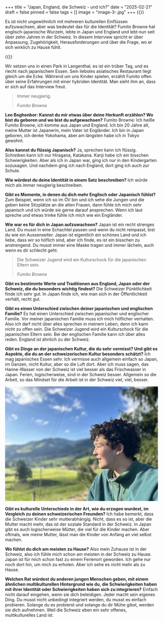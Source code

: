 +++
title = "Japan, England, die Schweiz - und ich?"
date = "2025-02-21"
draft = false
pinned = false
tags = []
image = "image-3-.jpg"
+++
{{<lead>}}

Es ist nicht ungewöhnlich mit mehreren kulturellen Einflüssen aufzuwachsen, aber was bedeutet das für die Identität? Fumito Browne hat englisch-japanische Wurzeln, lebte in Japan und England und lebt nun seit über zehn Jahren in der Schweiz. In diesem Interview spricht er über Anpassung, Zugehörigkeit, Herausforderungen und über die Frage, wo er sich wirklich zu Hause fühlt.

{{</lead>}}

Wir setzen uns in einen Park in Langenthal, es ist ein trüber Tag, und es riecht nach japanischem Essen. Sein liebstes asiatisches Restaurant liegt gleich um die Ecke. Während um uns Kinder spielen, erzählt Fumito offen über seine Erfahrungen mit einer hybriden Identität. Man sieht ihm an, dass er sich auf das Interview freut.

> Immer neugierig.
>
> *Fumito Browne*

**Leo Boghenbor: Kannst du mir etwas über deine Herkunft erzählen? Wo bist du geboren und wo bist du aufgewachsen?**
Fumito Browne: Ich heiße Fumito Browne, ich komme aus Japan und England. Ich bin 20 Jahre alt, meine Mutter ist Japanerin, mein Vater ist Engländer. Ich bin in Japan geboren, ich denke Yokohama, aber am längsten habe ich in Tokyo gewohnt.

**Also kannst du flüssig Japanisch?**
Ja, sprechen kann ich flüssig. Schreiben kann ich nur Hiragana, Katakana. Kanji habe ich ein bisschen Schwierigkeiten. Aber als ich in Japan war, ging ich nur in den Kindergarten sozusagen. Und nachdem ging ich nach England, dort ging ich auch zur Schule.

**Wie würdest du deine Identität in einem Satz beschreiben?**
Ich würde mich als immer neugierig beschreiben.

**Gibt es Momente, in denen du dich mehr Englisch oder Japanisch fühlst?**
Zum Beispiel, wenn ich so im ÖV bin und ich sehe die Jungen und die geben keine Sitzplätze an die alten Frauen, dann fühle ich mich sehr japanisch und ich würde sie gerne darauf ansprechen. Wenn ich laut spreche und etwas trinke fühle ich mich wie ein Engländer.

**Wie war es für dich in Japan aufzuwachsen?**
Japan ist ein recht strenges Land. Du musst in eine Schachtel passen und wenn du nicht reinpasst, bist du wie ein Aussenseiter. Japan ist eigentlich ein schönes Land und ich liebe, dass wir so höflich sind, aber ich finde, es ist ein bisschen zu anstrengend. Du musst immer eine Maske tragen und immer lächeln, auch wenn es dir schlecht geht.

> Die Schweizer Jugend wird ein Kulturschock für die japanischen Eltern sein.
>
> *Fumito Browne*

**Gibt es bestimmte Werte und Traditionen aus England, Japan oder der Schweiz, die du besonders wichtig findest?**
Die Schweizer Pünktlichkeit finde ich sehr gut. In Japan finde ich, wie man sich in der Öffentlichkeit verhält, recht gut.

**Gibt es einen Unterschied zwischen deiner japanischen und englischen Familie?**
Es hat einen Unterschied zwischen japanischer und englischer Familie. Vor meiner japanischen Familie muss ich mich höflicher verhalten. Also ich darf nicht über alles sprechen in meinem Leben, denn ich kann nicht zu offen sein. Die Schweizer Jugend wird ein Kulturschock für die japanischen Eltern sein. Bei der englischen Familie kann ich über alles reden. England ist ähnlich zu der Schweiz.

**Gibt es Dinge an der japanischen Kultur, die du sehr vermisst? Und gibt es Aspekte, die du an der schweizerischen Kultur besonders schätzt?**
Ich mag japanisches Essen sehr. Ich vermisse auch allgemein einfach so Japan, im Ganzen, nicht Kultur, aber so die Luft dort. Aber ich muss sagen, das Hanne-Wasser von der Schweiz ist viel besser als das Frischwasser in Japan. Ferien, logischerweise, sind in der Schweiz besser. Allgemein so die Arbeit, so das Mindset für die Arbeit ist in der Schweiz viel, viel, besser.

![Fumito Browne auf einer Bank in den Voralpen (Eriz, BE)](image-3-.jpg)

**Gibt es kulturelle Unterschiede in der Art, wie du erzogen wurdest, im Vergleich zu deinen schweizerischen Freunden?**
Ich habe bemerkt, dass die Schweizer Kinder sehr mutterabhängig. Nicht, dass es so ist, aber die Mutter macht mehr, das ist der soziale Standard in der Schweiz. In Japan gibt es auch logischerweise Mütter, die viel für die Kinder machen. Aber oftmals, wie meine Mutter, lässt man die Kinder von Anfang an viel selbst machen.

**Wo fühlst du dich am meisten zu Hause?**
Also mein Zuhause ist in der Schweiz, also ich fühle mich schon am meisten in der Schweiz zu Hause. Japan ist für mich schon fast zu einem Ferienort geworden. Ich gehe nur noch dort hin, um mich zu erholen. Aber ich sehe es nicht mehr als zu Hause.

**Welchen Rat würdest du anderen jungen Menschen geben, mit einem ähnlichen multikulturellen Hintergrund wie du, die Schwierigkeiten haben mit ihrer Identität oder Schwierigkeiten haben sich zu integrieren?**
Einfach nicht darauf eingehen, wenn sie dich beleidigen. Jeder macht sein eigenes Ding. Du musst nicht unbedingt integriert werden, du musst es einfach probieren. Solange du es probierst und solange du dir Mühe gibst, werden sie dich aufnehmen. Weil die Schweiz eben ein sehr offenes, multikulturelles Land ist.